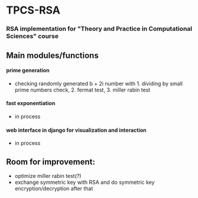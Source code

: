 # TPCS-RSA
### RSA implementation for "Theory and Practice in Computational Sciences" course


## Main modules/functions
#### prime generation
* checking randomly generated b + 2i number with 1. dividing by small prime numbers check, 2. fermat test, 3. miller rabin test 
#### fast exponentiation
* in process

#### web interface in django for visualization and interaction
* in process


## Room for improvement:
* optimize miller rabin test(?)
* exchange symmetric key with RSA and do symmetric key encryption/decryption after that


